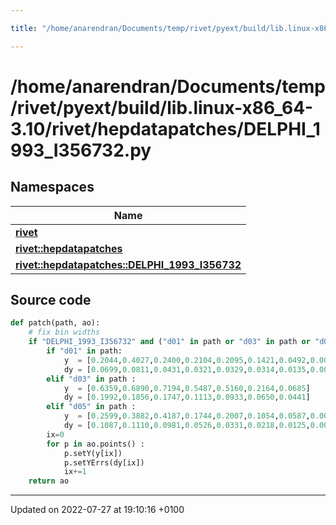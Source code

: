 ```yaml
---

title: "/home/anarendran/Documents/temp/rivet/pyext/build/lib.linux-x86_64-3.10/rivet/hepdatapatches/DELPHI_1993_I356732.py"

---
```


# /home/anarendran/Documents/temp/rivet/pyext/build/lib.linux-x86_64-3.10/rivet/hepdatapatches/DELPHI_1993_I356732.py



## Namespaces

| Name           |
| -------------- |
| **[rivet](http://example.org/namespaces/namespacerivet/)**  |
| **[rivet::hepdatapatches](http://example.org/namespaces/namespacerivet_1_1hepdatapatches/)**  |
| **[rivet::hepdatapatches::DELPHI_1993_I356732](http://example.org/namespaces/namespacerivet_1_1hepdatapatches_1_1delphi__1993__i356732/)**  |




## Source code

```python
def patch(path, ao):
    # fix bin widths
    if "DELPHI_1993_I356732" and ("d01" in path or "d03" in path or "d05" in path):
        if "d01" in path: 
            y  = [0.2044,0.4027,0.2400,0.2104,0.2095,0.1421,0.0492,0.0051]
            dy = [0.0699,0.0811,0.0431,0.0321,0.0329,0.0314,0.0135,0.0063]
        elif "d03" in path :
            y  = [0.6359,0.6890,0.7194,0.5487,0.5160,0.2164,0.0685]
            dy = [0.1992,0.1856,0.1747,0.1113,0.0933,0.0650,0.0441]
        elif "d05" in path :
            y  = [0.2599,0.3882,0.4187,0.1744,0.2007,0.1054,0.0587,0.0073]
            dy = [0.1087,0.1110,0.0981,0.0526,0.0331,0.0218,0.0125,0.0056]
        ix=0
        for p in ao.points() :
            p.setY(y[ix])
            p.setYErrs(dy[ix])
            ix+=1
    return ao
```


-------------------------------

Updated on 2022-07-27 at 19:10:16 +0100
